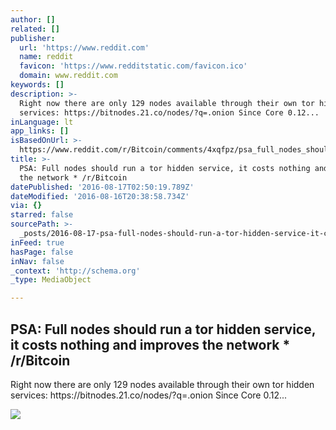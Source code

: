 ```yaml
---
author: []
related: []
publisher:
  url: 'https://www.reddit.com'
  name: reddit
  favicon: 'https://www.redditstatic.com/favicon.ico'
  domain: www.reddit.com
keywords: []
description: >-
  Right now there are only 129 nodes available through their own tor hidden
  services: https://bitnodes.21.co/nodes/?q=.onion Since Core 0.12...
inLanguage: lt
app_links: []
isBasedOnUrl: >-
  https://www.reddit.com/r/Bitcoin/comments/4xqfpz/psa_full_nodes_should_run_a_tor_hidden_service_it/
title: >-
  PSA: Full nodes should run a tor hidden service, it costs nothing and improves
  the network * /r/Bitcoin
datePublished: '2016-08-17T02:50:19.789Z'
dateModified: '2016-08-16T20:38:58.734Z'
via: {}
starred: false
sourcePath: >-
  _posts/2016-08-17-psa-full-nodes-should-run-a-tor-hidden-service-it-costs-no.md
inFeed: true
hasPage: false
inNav: false
_context: 'http://schema.org'
_type: MediaObject

---
```

<article style=""><h1>PSA: Full nodes should run a tor hidden service, it costs nothing and improves the network * /r/Bitcoin</h1><p>Right now there are only 129 nodes available through their own tor hidden services: https://bitnodes.21.co/nodes/?q=.onion Since Core 0.12...</p><img src="https://i.redditmedia.com/Qh6xIOsZU5M-_rB-fOxoZIoPtYVrMLvaJrkVcSYuLxs.jpg?w=216&amp;s=5965b607814bfff4efa8c6393482468d" /></article>